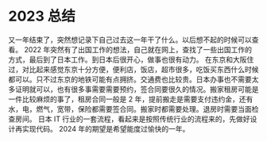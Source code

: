 # 2023 总结

又一年结束了，突然想记录下自己过去这一年干了什么。以后想不起的时候可以查看。
2022 年突然有了出国工作的想法，自己就在网上，查找了一些出国工作的方式，最后到了日本工作。到日本后很开心，做事也很有动力。
在东京和大阪住过，对比起来感觉东京十分方便，便利店，饭店，超市很多，吃饭买东西什么时候都可以。只不过东京的地铁可能有点拥挤。交通费也比较贵。日本办事也不需要太多证明就可以，也有很多事需要需要预约，签合同要很久的情况。搬家租房可能是一件比较麻烦的事了，租房合同一般是 2 年，提前搬走是需要支付违约金，还有水，电，燃气，宽带，保险都需要签合同。搬家时都需要处理。退房时需要当面检查房间。
日本 IT 行业的一套流程，看起来是按照传统行业的流程来的，先做好设计再实现代码。
2024 年的期望是希望能度过愉快的一年。
